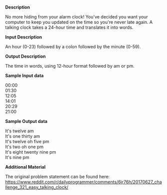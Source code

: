 **Description**

No more hiding from your alarm clock! You've decided you want your computer to keep you updated on the time so you're never late again. A talking clock takes a 24-hour time and translates it into words.

**Input Description**

An hour (0-23) followed by a colon followed by the minute (0-59).

**Output Description**

The time in words, using 12-hour format followed by am or pm.

**Sample Input data**

00:00<br />
01:30<br />
12:05<br />
14:01<br />
20:29<br />
21:00

**Sample Output data**

It's twelve am<br />
It's one thirty am<br />
It's twelve oh five pm<br />
It's two oh one pm<br />
It's eight twenty nine pm<br />
It's nine pm

**Additional Material**

The original problem statement can be found here: https://www.reddit.com/r/dailyprogrammer/comments/6jr76h/20170627_challenge_321_easy_talking_clock/
